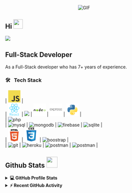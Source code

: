 <p align="center">
    <img alt="GIF" src="https://github.com/arsentieva/arsentieva/blob/main/code.gif?raw=true" height="280" />
</p>

## Hi  <img src = "https://raw.githubusercontent.com/MartinHeinz/MartinHeinz/master/wave.gif" width="30px" height="30px" /> 
<p>
    <a href="https://github.com/DenverCoder1/readme-typing-svg">
        <img src="https://readme-typing-svg.herokuapp.com?&font=IBM+Plex+Sans&color=abcdef&size=20&lines=Welcome+to+my+GitHub+Profile!;I'm+a+Full+Stack+Developer!;Have+7+years+of+experience!" />
    </a>
</p>

## Full-Stack Developer
<p >As a Full-Stack developer who has 7+ years of experience.
</p>

### 🛠 &nbsp; Tech Stack

| <img src="https://raw.githubusercontent.com/devicons/devicon/master/icons/javascript/javascript-original.svg" width="40"> |
<br/>
| <img src="https://raw.githubusercontent.com/devicons/devicon/master/icons/react/react-original-wordmark.svg" width=40> 
| <img src="https://raw.githubusercontent.com/devicons/devicon/master/icons/vue/vue-original-wordmark.svg" width="40"> 
| <img src="https://raw.githubusercontent.com/devicons/devicon/master/icons/nodejs/nodejs-original-wordmark.svg" width="40"> 
| <img src="https://raw.githubusercontent.com/devicons/devicon/master/icons/express/express-original-wordmark.svg" width="40"> 
| <img src="https://raw.githubusercontent.com/devicons/devicon/master/icons/python/python-original.svg" alt="python" width="40"> |
<br/>
| <img src="https://www.vectorlogo.zone/logos/php/php-ar21.svg" alt="php" width="40">  
| <img src="https://www.vectorlogo.zone/logos/mysql/mysql-ar21.svg" alt="mysql" width="40"> 
| <img src="https://www.vectorlogo.zone/logos/mongodb/mongodb-icon.svg" alt="mongodb" width="40"> 
| <img src="https://www.vectorlogo.zone/logos/firebase/firebase-icon.svg" alt="firebase" width="40"> 
| <img src="https://www.vectorlogo.zone/logos/sqlite/sqlite-icon.svg" alt="sqlite" width="40"> | 
<br/>
| <img src="https://raw.githubusercontent.com/devicons/devicon/master/icons/html5/html5-original-wordmark.svg" alt="html5" width="40"> 
| <img src="https://raw.githubusercontent.com/devicons/devicon/master/icons/css3/css3-original-wordmark.svg" alt="css3" width="45" height="45"/> 
| <img src="https://www.vectorlogo.zone/logos/getbootstrap/getbootstrap-icon.svg" alt="boostrap" width="40"> |
<br/>
| <img src="https://www.vectorlogo.zone/logos/git-scm/git-scm-icon.svg" alt="git" width="40"> 
| <img src="https://www.vectorlogo.zone/logos/heroku/heroku-icon.svg" alt="heroku" width="40">
| <img src="https://www.vectorlogo.zone/logos/getpostman/getpostman-icon.svg" alt="postman" width="40"> 
| <img src="https://www.vectorlogo.zone/logos/visualstudio_code/visualstudio_code-icon.svg" alt="postman" width="40"> |

## Github Stats <img src = "https://i.pinimg.com/originals/65/c4/f4/65c4f452571be1261e9c623f7da488ac.gif" width="35px" height="35px" />

<details> 
    <summary>
        <b>💻 GitHub Profile Stats</b>
    </summary>
    <br/>
    <p align="center">
        <a href="https://github.com/anuraghazra/github-readme-stats"><img alt="SuperFullStack's Github Stats" src="https://github-readme-stats.vercel.app/api?username=SuperFullStack&show_icons=true&count_private=true&theme=tokyonight" height="192px"/></a>
        <br/>
        &nbsp;
        <img src="https://github-readme-stats.vercel.app/api/top-langs?username=SuperFullStack&show_icons=true&locale=en&layout=compact&theme=tokyonight" alt="SuperFullStack" height="192px"/>
        <br/>
    </p>
</details>

<details>
    <summary>
        <b>⚡ Recent GitHub Activity</b>
    </summary>
    <br/>
    <a href="https://github.com/nneji123">
        <img alt="SuperFullStack's Activity Graph" src="https://activity-graph.herokuapp.com/graph?username=SuperFullStack&custom_title=SuperFullStack's%20Contribution%20Graph&theme=react-dark" />
    </a>
    <br/>
</details>
<br/>
